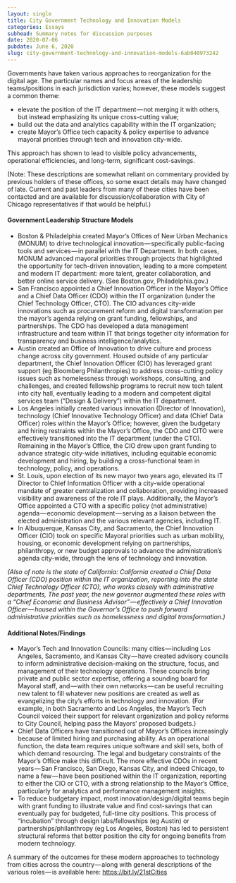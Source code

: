 ```yaml
---
layout: single
title: City Government Technology and Innovation Models
categories: Essays
subhead: Summary notes for discussion purposes
date: 2020-07-06
pubdate: June 6, 2020
slug: city-government-technology-and-innovation-models-6ab040973242
---
```


Governments have taken various approaches to reorganization for the digital age. The particular names and focus areas of the leadership teams/positions in each jurisdiction varies; however, these models suggest a common theme:

*   elevate the position of the IT department — not merging it with others, but instead emphasizing its unique cross-cutting value;
*   build out the data and analytics capability within the IT organization;
*   create Mayor’s Office tech capacity & policy expertise to advance mayoral priorities through tech and innovation city-wide.

This approach has shown to lead to visible policy advancements, operational efficiencies, and long-term, significant cost-savings.

(Note: These descriptions are somewhat reliant on commentary provided by previous holders of these offices, so some exact details may have changed of late. Current and past leaders from many of these cities have been contacted and are available for discussion/collaboration with City of Chicago representatives if that would be helpful.)

#### Government Leadership Structure Models

*   Boston & Philadelphia created Mayor’s Offices of New Urban Mechanics (MONUM) to drive technological innovation — specifically public-facing tools and services — in parallel with the IT Department. In both cases, MONUM advanced mayoral priorities through projects that highlighted the opportunity for tech-driven innovation, leading to a more competent and modern IT department: more talent, greater collaboration, and better online service delivery. (See Boston.gov, Philadelphia.gov.)
*   San Francisco appointed a Chief Innovation Officer in the Mayor’s Office and a Chief Data Officer (CDO) within the IT organization (under the Chief Technology Officer, CTO). The CIO advances city-wide innovations such as procurement reform and digital transformation per the mayor’s agenda relying on grant funding, fellowships, and partnerships. The CDO has developed a data management infrastructure and team within IT that brings together city information for transparency and business intelligence/analytics.
*   Austin created an Office of Innovation to drive culture and process change across city government. Housed outside of any particular department, the Chief Innovation Officer (CIO) has leveraged grant support (eg Bloomberg Philanthropies) to address cross-cutting policy issues such as homelessness through workshops, consulting, and challenges, and created fellowship programs to recruit new tech talent into city hall, eventually leading to a modern and competent digital services team (“Design & Delivery”) within the IT department.
*   Los Angeles initially created various innovation (Director of Innovation), technology (Chief Innovative Technology Officer) and data (Chief Data Officer) roles within the Mayor’s Office; however, given the budgetary and hiring restraints within the Mayor’s Office, the CDO and CITO were effectively transitioned into the IT department (under the CTO). Remaining in the Mayor’s Office, the CIO drew upon grant funding to advance strategic city-wide initiatives, including equitable economic development and hiring, by building a cross-functional team in technology, policy, and operations.
*   St. Louis, upon election of its new mayor two years ago, elevated its IT Director to Chief Information Officer with a city-wide operational mandate of greater centralization and collaboration, providing increased visibility and awareness of the role IT plays. Additionally, the Mayor’s Office appointed a CTO with a specific policy (not administrative) agenda — economic development — serving as a liaison between the elected administration and the various relevant agencies, including IT.
*   In Albuquerque, Kansas City, and Sacramento, the Chief Innovation Officer (CIO) took on specific Mayoral priorities such as urban mobility, housing, or economic development relying on partnerships, philanthropy, or new budget approvals to advance the administration’s agenda city-wide, through the lens of technology and innovation.

_(Also of note is the state of California: California created a Chief Data Officer (CDO) position within the IT organization, reporting into the state Chief Technology Officer (CTO), who works closely with administrative departments, The past year, the new governor augmented these roles with a “Chief Economic and Business Advisor” — effectively a Chief Innovation Officer — housed within the Governor’s Office to push forward administrative priorities such as homelessness and digital transformation.)_

#### Additional Notes/Findings

*   Mayor’s Tech and Innovation Councils: many cities — including Los Angeles, Sacramento, and Kansas City — have created advisory councils to inform administrative decision-making on the structure, focus, and management of their technology operations. These councils bring private and public sector expertise, offering a sounding board for Mayoral staff, and — with their own networks — can be useful recruiting new talent to fill whatever new positions are created as well as evangelizing the city’s efforts in technology and innovation. (For example, in both Sacramento and Los Angeles, the Mayor’s Tech Council voiced their support for relevant organization and policy reforms to City Council, helping pass the Mayors’ proposed budgets.)
*   Chief Data Officers have transitioned out of Mayor’s Offices increasingly because of limited hiring and purchasing ability. As an operational function, the data team requires unique software and skill sets, both of which demand resourcing. The legal and budgetary constraints of the Mayor’s Office make this difficult. The more effective CDOs in recent years — San Francisco, San Diego, Kansas City, and indeed Chicago, to name a few — have been positioned within the IT organization, reporting to either the CIO or CTO, with a strong relationship to the Mayor’s Office, particularly for analytics and performance management insights.
*   To reduce budgetary impact, most innovation/design/digital teams begin with grant funding to illustrate value and find cost-savings that can eventually pay for budgeted, full-time city positions. This process of “incubation” through design labs/fellowships (eg Austin) or partnerships/philanthropy (eg Los Angeles, Boston) has led to persistent structural reforms that better position the city for ongoing benefits from modern technology.

A summary of the outcomes for these modern approaches to technology from cities across the country — along with general descriptions of the various roles — is available here: https://bit.ly/21stCities